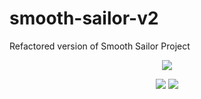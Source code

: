 # smooth-sailor-v2

Refactored version of Smooth Sailor Project

<div align='center'>
  <img src="https://raw.githubusercontent.com/boogiedev/smooth-sailor-v2/main/src/media/photos/videos/gif/ss_site_lowres.gif"> </img>
</div>

<p align="center">
  <img src="https://img.shields.io/badge/Status-In%20Prog-yellow?style=flat-square"></img>
  <img src="https://img.shields.io/github/repo-size/boogiedev/smooth-sailor-v2?style=flat-square"></img>
</p>

